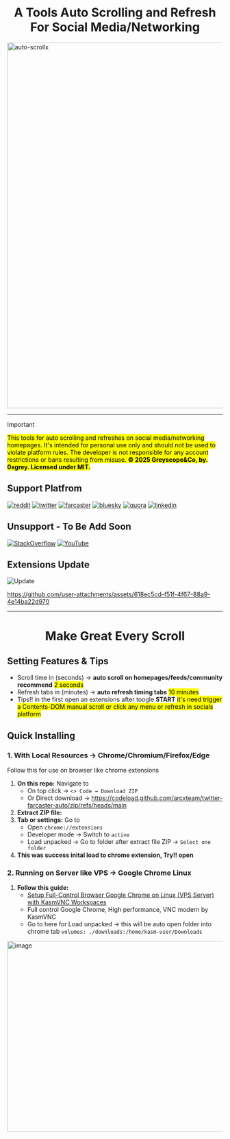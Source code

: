 <h1 align="center">A Tools Auto Scrolling and Refresh For Social Media/Networking</h1>

<img width="1422" height="853" alt="auto-scrollx" src="https://github.com/user-attachments/assets/454bc5b4-2ad7-491c-ab54-a4a43aafa6ce" />

---

> [!IMPORTANT]
> <mark>This tools for auto scrolling and refreshes on social media/networking homepages.
> It's intended for personal use only and should not be used to violate platform rules.
> The developer is not responsible for any account restrictions or bans resulting from misuse.
> **© 2025 Greyscope&Co, by. 0xgrey. Licensed under MIT.**</mark>


## Support Platfrom

[![reddit](https://img.shields.io/badge/Reddit-FF4500?style=for-the-badge&logo=reddit&logoColor=white)](https://reddit.com/home)
[![twitter](https://img.shields.io/badge/Twitter/X-000000?style=for-the-badge&logo=x&logoColor=white)](https://x.com/home)
[![farcaster](https://img.shields.io/badge/farcaster-855DCD?style=for-the-badge&logo=farcaster&logoColor=white)](https://farcaster.xyz)
[![bluesky](https://img.shields.io/badge/bluesky-0285FF?style=for-the-badge&logo=bluesky&logoColor=white)](https://bsky.app/)
[![quora](https://img.shields.io/badge/quora-B92B27?style=for-the-badge&logo=quora&logoColor=white)](https://www.quora.com/)
[![linkedin](https://img.shields.io/badge/linkedin-0077B5?style=for-the-badge&logo=linkedin&logoColor=white)](https://www.linkedin.com/feed/)

## Unsupport - To Be Add Soon
[![StackOverflow](https://img.shields.io/badge/Stack_Overflow-FE7A16?style=for-the-badge&logo=stack-overflow&logoColor=white)](https://stackoverflow.com/)
[![YouTube](https://img.shields.io/badge/-YouTube-FF0000?style=for-the-badge&logo=youtube&logoColor=white)](https://youtube.com/)


## Extensions Update 

![Update](https://img.shields.io/badge/Releases_Version-v1.0.9-brightgreen)

https://github.com/user-attachments/assets/618ec5cd-f51f-4f67-88a9-4e14ba22d970

---

<h1 align="center">Make Great Every Scroll</h1>

## Setting Features & Tips

- Scroll time in (seconds) → **auto scroll on homepages/feeds/community recommend** <mark>2 seconds</mark>
- Refresh tabs in (minutes) → **auto refresh timing tabs** <mark>10 minutes</mark>
- Tips!! in the first open an extensions after toogle **START** <mark>it's need trigger a Contents-DOM manual scroll or click any menu or refresh in socials platform</mark>


## Quick Installing 

### 1. With Local Resources → Chrome/Chromium/Firefox/Edge

  Follow this for use on browser like chrome extensions

1. **On this repo:** Navigate to
   - On top click → `<> Code → Download ZIP`
   - Or Direct download → https://codeload.github.com/arcxteam/twitter-farcaster-auto/zip/refs/heads/main
2. **Extract ZIP file:**
3. **Tab or settings:** Go to
   - Open `chrome://extensions`
   - Developer mode → Switch to `active`
   - Load unpacked → Go to folder after extract file ZIP → `Select one folder`
4. **This was success inital load to chrome extension, Try!! open**

### 2. Running on Server like VPS → Google Chrome Linux

1. **Follow this guide:**
   - [Setup Full-Control Browser Google Chrome on Linux (VPS Server) with KasmVNC Workspaces](https://github.com/arcxteam/Chrome-Linux)
   - Full control Google Chrome, High performance, VNC modern by KasmVNC
   - Go to here for Load unpacked → this will be auto open folder into chrome tab `volumes: ./downloads:/home/kasm-user/Downloads`

<img width="1437" height="445" alt="image" src="https://github.com/user-attachments/assets/a919ac71-c107-4c20-afc5-fc21bbf1e000" />
